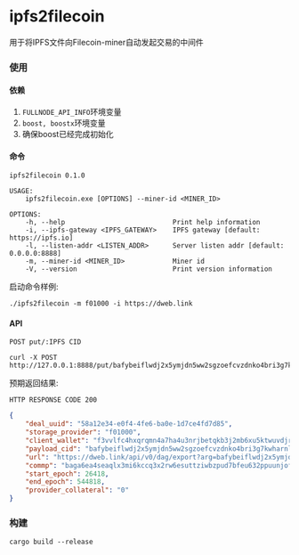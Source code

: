 # ipfs2filecoin
用于将IPFS文件向Filecoin-miner自动发起交易的中间件

### 使用
#### 依赖
1. `FULLNODE_API_INFO`环境变量
2. `boost, boostx`环境变量
3. 确保boost已经完成初始化

#### 命令
```shell
ipfs2filecoin 0.1.0

USAGE:
    ipfs2filecoin.exe [OPTIONS] --miner-id <MINER_ID>

OPTIONS:
    -h, --help                           Print help information
    -i, --ipfs-gateway <IPFS_GATEWAY>    IPFS gateway [default: https://ipfs.io]
    -l, --listen-addr <LISTEN_ADDR>      Server listen addr [default: 0.0.0.0:8888]
    -m, --miner-id <MINER_ID>            Miner id
    -V, --version                        Print version information
```

启动命令样例:
```shell
./ipfs2filecoin -m f01000 -i https://dweb.link
```

#### API
`POST put/:IPFS CID`

```shell
curl -X POST http://127.0.0.1:8888/put/bafybeiflwdj2x5ymjdn5ww2sgzoefcvzdnko4bri3g7kwharnl7xcts4jm
```

预期返回结果:

`HTTP RESPONSE CODE 200`
```json
{
    "deal_uuid": "58a12e34-e0f4-4fe6-ba0e-1d7ce4fd7d85",
    "storage_provider": "f01000",
    "client_wallet": "f3vvlfc4hxqrqmn4a7ha4u3nrjbetqkb3j2mb6xu5ktwuvdjrgju5av4uhnjexh65b73qstfuxippcakgtkqva",
    "payload_cid": "bafybeiflwdj2x5ymjdn5ww2sgzoefcvzdnko4bri3g7kwharnl7xcts4jm",
    "url": "https://dweb.link/api/v0/dag/export?arg=bafybeiflwdj2x5ymjdn5ww2sgzoefcvzdnko4bri3g7kwharnl7xcts4jm",
    "commp": "baga6ea4seaqlx3mi6kccq3x2rw6esuttziwbzpud7bfeu632ppuunjofhmf7ody",
    "start_epoch": 26418,
    "end_epoch": 544818,
    "provider_collateral": "0"
}
```

### 构建
```shell
cargo build --release
```
